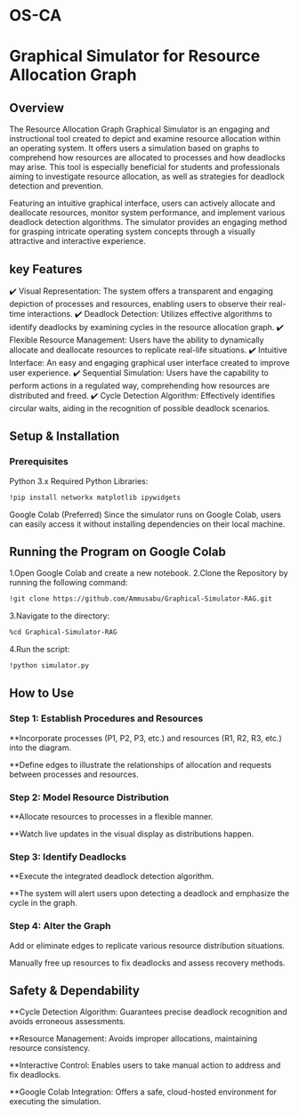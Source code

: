 # OS-CA
# Graphical Simulator for Resource Allocation Graph
## Overview
The Resource Allocation Graph Graphical Simulator is an engaging and instructional tool created to depict and examine resource allocation within an operating system. It offers users a simulation based on graphs to comprehend how resources are allocated to processes and how deadlocks may arise. This tool is especially beneficial for students and professionals aiming to investigate resource allocation, as well as strategies for deadlock detection and prevention. 

Featuring an intuitive graphical interface, users can actively allocate and deallocate resources, monitor system performance, and implement various deadlock detection algorithms. The simulator provides an engaging method for grasping intricate operating system concepts through a visually attractive and interactive experience. 

## key Features
✔️ Visual Representation: The system offers a transparent and engaging depiction of processes and resources, enabling users to observe their real-time interactions.
✔️ Deadlock Detection: Utilizes effective algorithms to identify deadlocks by examining cycles in the resource allocation graph.
✔️ Flexible Resource Management: Users have the ability to dynamically allocate and deallocate resources to replicate real-life situations.
✔️ Intuitive Interface: An easy and engaging graphical user interface created to improve user experience.
✔️ Sequential Simulation: Users have the capability to perform actions in a regulated way, comprehending how resources are distributed and freed.
✔️ Cycle Detection Algorithm: Effectively identifies circular waits, aiding in the recognition of possible deadlock scenarios.

## Setup & Installation
### Prerequisites
Python 3.x
Required Python Libraries:
 ```bash
!pip install networkx matplotlib ipywidgets
 ```
Google Colab (Preferred)
Since the simulator runs on Google Colab, users can easily access it without installing dependencies on their local machine.

## Running the Program on Google Colab
1.Open Google Colab and create a new notebook.
2.Clone the Repository by running the following command:
 ```bash
!git clone https://github.com/Ammusabu/Graphical-Simulator-RAG.git
 ```
3.Navigate to the directory:
```bash
%cd Graphical-Simulator-RAG
```
4.Run the script:
```bash
!python simulator.py
```
## How to Use 

### Step 1: Establish Procedures and Resources 

**Incorporate processes (P1, P2, P3, etc.) and resources (R1, R2, R3, etc.) into the diagram. 

**Define edges to illustrate the relationships of allocation and requests between processes and resources. 

### Step 2: Model Resource Distribution 

**Allocate resources to processes in a flexible manner. 

**Watch live updates in the visual display as distributions happen. 

### Step 3: Identify Deadlocks 

**Execute the integrated deadlock detection algorithm. 

**The system will alert users upon detecting a deadlock and emphasize the cycle in the graph. 

### Step 4: Alter the Graph 

Add or eliminate edges to replicate various resource distribution situations. 

Manually free up resources to fix deadlocks and assess recovery methods. 

## Safety & Dependability 

**Cycle Detection Algorithm: Guarantees precise deadlock recognition and avoids erroneous assessments. 

**Resource Management: Avoids improper allocations, maintaining resource consistency. 

**Interactive Control: Enables users to take manual action to address and fix deadlocks. 

**Google Colab Integration: Offers a safe, cloud-hosted environment for executing the simulation. 




